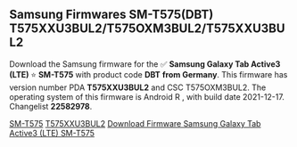 <h2>Samsung Firmwares SM-T575(DBT) T575XXU3BUL2/T575OXM3BUL2/T575XXU3BUL2</h2>
Download the Samsung firmware for the ✅ <strong>Samsung Galaxy Tab Active3 (LTE) </strong> ⭐ <strong>SM-T575</strong> with product code <strong>DBT</strong> <strong> from Germany</strong>. This firmware has version number PDA <strong>T575XXU3BUL2</strong> and CSC T575OXM3BUL2. The operating system of this firmware is Android R , with build date 2021-12-17. Changelist <strong>22582978</strong>.


[SM-T575](https://samfirm.shop/samsung/model/SM-T575)
[T575XXU3BUL2](https://samfirm.shop/samsung/pda/T575XXU3BUL2)
[Download Firmware Samsung Galaxy Tab Active3 (LTE) SM-T575](https://samfirm.shop/samsung/firmware/483259)
